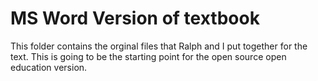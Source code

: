 # MS Word Version of textbook

This folder contains the orginal files that Ralph and I put together for the text.
This is going to be the starting point for the open source open education version.
